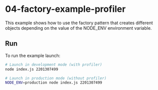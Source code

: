 # 04-factory-example-profiler

This example shows how to use the factory pattern that creates different objects depending on the value of the NODE_ENV environment variable.

## Run

To run the example launch:

```bash
# Launch in development mode (with profiler)
node index.js 2201307499

# Launch in production mode (without profiler)
NODE_ENV=production node index.js 2201307499
```
